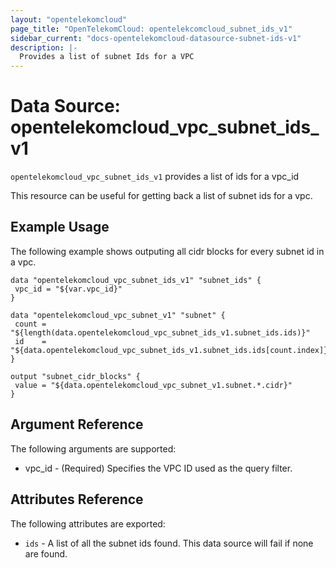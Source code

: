 ```yaml
---
layout: "opentelekomcloud"
page_title: "OpenTelekomCloud: opentelekcomcloud_subnet_ids_v1"
sidebar_current: "docs-opentelekomcloud-datasource-subnet-ids-v1"
description: |-
  Provides a list of subnet Ids for a VPC
---
```


# Data Source: opentelekomcloud_vpc_subnet_ids_v1

`opentelekomcloud_vpc_subnet_ids_v1` provides a list of ids for a vpc_id

This resource can be useful for getting back a list of subnet ids for a vpc.

## Example Usage

The following example shows outputing all cidr blocks for every subnet id in a vpc.

 ```hcl
data "opentelekomcloud_vpc_subnet_ids_v1" "subnet_ids" {
  vpc_id = "${var.vpc_id}" 
}

data "opentelekomcloud_vpc_subnet_v1" "subnet" {
  count = "${length(data.opentelekomcloud_vpc_subnet_ids_v1.subnet_ids.ids)}"
  id    = "${data.opentelekomcloud_vpc_subnet_ids_v1.subnet_ids.ids[count.index]}"
 }

output "subnet_cidr_blocks" {
  value = "${data.opentelekomcloud_vpc_subnet_v1.subnet.*.cidr}"
}
 ```

## Argument Reference

The following arguments are supported:

- vpc_id - (Required) Specifies the VPC ID used as the query filter.

## Attributes Reference

The following attributes are exported:

* `ids` - A list of all the subnet ids found. This data source will fail if none are found.
